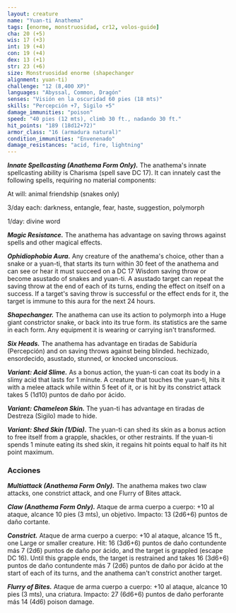 ```yaml
---
layout: creature
name: "Yuan-ti Anathema"
tags: [enorme, monstruosidad, cr12, volos-guide]
cha: 20 (+5)
wis: 17 (+3)
int: 19 (+4)
con: 19 (+4)
dex: 13 (+1)
str: 23 (+6)
size: Monstruosidad enorme (shapechanger
alignment: yuan-ti)
challenge: "12 (8,400 XP)"
languages: "Abyssal, Common, Dragón"
senses: "Visión en la oscuridad 60 pies (18 mts)"
skills: "Percepción +7, Sigilo +5"
damage_immunities: "poison"
speed: "40 pies (12 mts), climb 30 ft., nadando 30 ft."
hit_points: "189 (18d12+72)"
armor_class: "16 (armadura natural)"
condition_immunities: "Envenenado"
damage_resistances: "acid, fire, lightning"
---
```


***Innate Spellcasting (Anathema Form Only).*** The anathema's innate spellcasting ability is Charisma (spell save DC 17). It can innately cast the following spells, requiring no material components:

At will: animal friendship (snakes only)

3/day each: darkness, entangle, fear, haste, suggestion, polymorph

1/day: divine word

***Magic Resistance.*** The anathema has advantage on saving throws against spells and other magical effects.

***Ophidiophobia Aura.*** Any creature of the anathema's choice, other than a snake or a yuan-ti, that starts its turn within 30 feet of the anathema and can see or hear it must succeed on a DC 17 Wisdom saving throw or become asustado of snakes and yuan-ti. A asustado target can repeat the saving throw at the end of each of its turns, ending the effect on itself on a success. If a target's saving throw is successful or the effect ends for it, the target is immune to this aura for the next 24 hours.

***Shapechanger.*** The anathema can use its action to polymorph into a Huge giant constrictor snake, or back into its true form. its statistics are the same in each form. Any equipment it is wearing or carrying isn't transformed.

***Six Heads.*** The anathema has advantage en tiradas de Sabiduría (Percepción) and on saving throws against being blinded. hechizado, ensordecido, asustado, stunned, or knocked unconscious.

***Variant: Acid Slime.*** As a bonus action, the yuan-ti can coat its body in a slimy acid that lasts for 1 minute. A creature that touches the yuan-ti, hits it with a melee attack while within 5 feet of it, or is hit by its constrict attack takes 5 (1d10) puntos de daño por ácido.

***Variant: Chameleon Skin.*** The yuan-ti has advantage en tiradas de Destreza (Sigilo) made to hide.

***Variant: Shed Skin (1/Día).*** The yuan-ti can shed its skin as a bonus action to free itself from a grapple, shackles, or other restraints. If the yuan-ti spends 1 minute eating its shed skin, it regains hit points equal to half its hit point maximum.

### Acciones

***Multiattack (Anathema Form Only).*** The anathema makes two claw attacks, one constrict attack, and one Flurry of Bites attack.

***Claw (Anathema Form Only).*** Ataque de arma cuerpo a cuerpo: +10 al ataque, alcance 10 pies (3 mts), un objetivo. Impacto: 13 (2d6+6) puntos de daño cortante.

***Constrict.*** Ataque de arma cuerpo a cuerpo: +10 al ataque, alcance 15 ft., one Large or smaller creature. Hit: 16 (3d6+6) puntos de daño contundente más 7 (2d6) puntos de daño por ácido, and the target is grappled (escape DC 16). Until this grapple ends, the target is restrained and takes 16 (3d6+6) puntos de daño contundente más 7 (2d6) puntos de daño por ácido at the start of each of its turns, and the anathema can't constrict another target.

***Flurry of Bites.*** Ataque de arma cuerpo a cuerpo: +10 al ataque, alcance 10 pies (3 mts), una criatura. Impacto: 27 (6d6+6) puntos de daño perforante más 14 (4d6) poison damage.